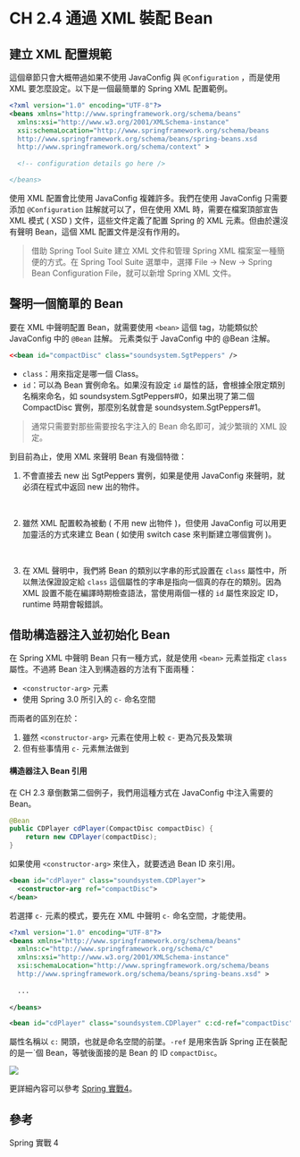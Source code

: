 # CH 2.4 通過 XML 裝配 Bean
## 建立 XML 配置規範
這個章節只會大概帶過如果不使用 JavaConfig 與 `@Configuration` ，而是使用 XML 要怎麼設定。以下是一個最簡單的 Spring XML 配置範例。
```xml
<?xml version="1.0" encoding="UTF-8"?>
<beans xmlns="http://www.springframework.org/schema/beans"
  xmlns:xsi="http://www.w3.org/2001/XMLSchema-instance"
  xsi:schemaLocation="http://www.springframework.org/schema/beans 
  http://www.springframework.org/schema/beans/spring-beans.xsd
  http://www.springframework.org/schema/context" >
  
  <!-- configuration details go here />

</beans>
```

使用 XML 配置會比使用 JavaConfig 複雜許多。我們在使用 JavaConfig 只需要添加 `@Configuration` 註解就可以了，但在使用 XML 時，需要在檔案頂部宣告 XML 模式 ( XSD ) 文件，這些文件定義了配置 Spring 的 XML 元素。但由於還沒有聲明 Bean，這個 XML 配置文件是沒有作用的。

> 借助 Spring Tool Suite 建立 XML 文件和管理 Spring XML 檔案室一種簡便的方式。在 Spring Tool Suite 選單中，選擇 File &rarr; New &rarr; Spring Bean Configuration File，就可以新增 Spring XML 文件。

## 聲明一個簡單的 Bean
要在 XML 中聲明配置 Bean，就需要使用 `<bean>` 這個 tag，功能類似於 JavaConfig 中的 `@Bean` 註解。<bean> 元素类似于 JavaConfig 中的 @Bean 注解。
```xml
<<bean id="compactDisc" class="soundsystem.SgtPeppers" />
```

* `class`：用來指定是哪一個 Class。
* `id`：可以為 Bean 實例命名。如果沒有設定 `id` 屬性的話，會根據全限定類別名稱來命名，如 soundsystem.SgtPeppers#0，如果出現了第二個 CompactDisc 實例，那麼別名就會是 soundsystem.SgtPeppers#1。

> 通常只需要對那些需要按名字注入的 Bean 命名即可，減少繁瑣的 XML 設定。

到目前為止，使用 XML 來聲明 Bean 有幾個特徵：
1. 不會直接去 new 出 SgtPeppers 實例，如果是使用 JavaConfig 來聲明，就必須在程式中返回 new 出的物件。
<br>

2. 雖然 XML 配置較為被動 ( 不用 new 出物件 )，但使用 JavaConfig 可以用更加靈活的方式來建立 Bean ( 如使用 switch case 來判斷建立哪個實例 )。
<br>

3. 在 XML 聲明中，我們將 Bean 的類別以字串的形式設置在 `class` 屬性中，所以無法保證設定給 `class` 這個屬性的字串是指向一個真的存在的類別。因為 XML 設置不能在編譯時期檢查語法，當使用兩個一樣的 `id` 屬性來設定 ID，runtime 時期會報錯誤。

## 借助構造器注入並初始化 Bean
在 Spring XML 中聲明 Bean 只有一種方式，就是使用 `<bean>` 元素並指定 `class` 屬性。不過將 Bean 注入到構造器的方法有下面兩種：

* `<constructor-arg>` 元素
* 使用 Spring 3.0 所引入的 `c-` 命名空間

而兩者的區別在於：
1. 雖然 `<constructor-arg>` 元素在使用上較 `c-` 更為冗長及繁瑣
2. 但有些事情用 `c-` 元素無法做到

#### 構造器注入 Bean 引用
在 CH 2.3 章倒數第二個例子，我們用這種方式在 JavaConfig 中注入需要的 Bean。
```java
@Bean
public CDPlayer cdPlayer(CompactDisc compactDisc) {
    return new CDPlayer(compactDisc);
}
```

如果使用 `<constructor-arg>` 來住入，就要透過 Bean ID 來引用。
```xml
<bean id="cdPlayer" class="soundsystem.CDPlayer">
  <constructor-arg ref="compactDisc">
</bean>
```

若選擇 `c-` 元素的模式，要先在 XML 中聲明 `c-` 命名空間，才能使用。
```xml
<?xml version="1.0" encoding="UTF-8"?>
<beans xmlns="http://www.springframework.org/schema/beans"
  xmlns:c="http://www.springframework.org/schema/c"
  xmlns:xsi="http://www.w3.org/2001/XMLSchema-instance"
  xsi:schemaLocation="http://www.springframework.org/schema/beans 
  http://www.springframework.org/schema/beans/spring-beans.xsd" >
  
  ...
  
</beans>
```
```xml
<bean id="cdPlayer" class="soundsystem.CDPlayer" c:cd-ref="compactDisc" />
```

屬性名稱以 `c:` 開頭，也就是命名空間的前墜。`-ref` 是用來告訴 Spring 正在裝配的是一ˋ個 Bean，等號後面接的是 Bean 的 ID `compactDisc`。

![](/images/2.4-1.png)

更詳細內容可以參考 [Spring 實戰4](https://potoyang.gitbook.io/spring-in-action-v4/di-2-zhang-zhuang-pei-bean/2.4-tong-guo-xml-zhuang-pei-bean/2.4.3-jie-zhu-gou-zao-qi-zhu-ru-chu-shi-hua-bean)。

## 參考
Spring 實戰 4